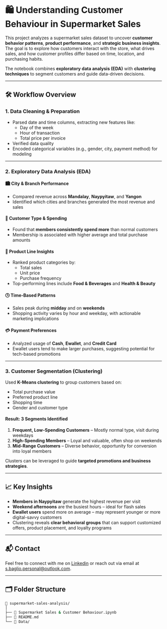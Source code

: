 # 🛍️  Understanding Customer Behaviour in Supermarket Sales

This project analyzes a supermarket sales dataset to uncover **customer behavior patterns**, **product performance**, and **strategic business insights**. The goal is to explore how customers interact with the store, what drives sales, and how customer profiles differ based on time, location, and purchasing habits.

The notebook combines **exploratory data analysis (EDA)** with **clustering techniques** to segment customers and guide data-driven decisions.

---

## 🛠️ Workflow Overview

### 1. Data Cleaning & Preparation
- Parsed date and time columns, extracting new features like:
  - Day of the week
  - Hour of transaction
  - Total price per invoice
- Verified data quality
- Encoded categorical variables (e.g., gender, city, payment method) for modeling

---

### 2. Exploratory Data Analysis (EDA)

#### 🏙️ City & Branch Performance
- Compared revenue across **Mandalay**, **Naypyitaw**, and **Yangon**
- Identified which cities and branches generated the most revenue and sales

#### 👥 Customer Type & Spending
- Found that **members consistently spend more** than normal customers
- Membership is associated with higher average and total purchase amounts

#### 🧴 Product Line Insights
- Ranked product categories by:
  - Total sales
  - Unit price
  - Purchase frequency
- Top-performing lines include **Food & Beverages** and **Health & Beauty**

#### 🕒 Time-Based Patterns
- Sales peak during **midday** and on **weekends**
- Shopping activity varies by hour and weekday, with actionable marketing implications

#### 💳 Payment Preferences
- Analyzed usage of **Cash**, **Ewallet**, and **Credit Card**
- Ewallet users tend to make larger purchases, suggesting potential for tech-based promotions

---

### 3. Customer Segmentation (Clustering)

Used **K-Means clustering** to group customers based on:
- Total purchase value
- Preferred product line
- Shopping time
- Gender and customer type

#### Result: 3 Segments Identified
1. **Frequent, Low-Spending Customers** – Mostly normal type, visit during weekdays
2. **High-Spending Members** – Loyal and valuable, often shop on weekends
3. **Mid-Range Customers** – Diverse behavior, opportunity for conversion into loyal members

Clusters can be leveraged to guide **targeted promotions and business strategies**.

---

## 📈 Key Insights

- **Members in Naypyitaw** generate the highest revenue per visit
- **Weekend afternoons** are the busiest hours – ideal for flash sales
- **Ewallet users** spend more on average – may represent younger or more digital-savvy customers
- Clustering reveals **clear behavioral groups** that can support customized offers, product placement, and loyalty programs

---

## 📬 Contact
Feel free to connect with me on [Linkedin](https://www.linkedin.com/in/stefano-baglio/) or reach out via email at s.baglio.personal@outlook.com.

---

## 🗂️ Folder Structure

```bash
📁 supermarket-sales-analysis/
│
├── 📓 Supermarket Sales & Customer Behaviour.ipynb
├── 📄 README.md
└── 📁 Data/

